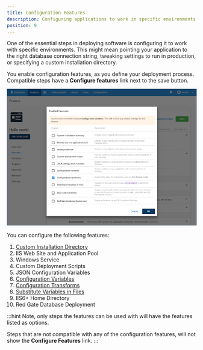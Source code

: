 ```yaml
---
title: Configuration Features
description: Configuring applications to work in specific environments is an essential part of deploying applications with Octopus Deploy and this can include updating database connection strings and app settings.
position: 9
---
```


One of the essential steps in deploying software is configuring it to work with specific environments. This might mean pointing your application to the right database connection string, tweaking settings to run in production, or specifying a custom installation directory.

You enable configuration features, as you define your deployment process. Compatible steps have a **Configure features** link next to the save button.

![Configuration Transforms screenshot](configuration-transforms.png)

You can configure the following features:

1. [Custom Installation Directory](/docs/deployment-process/configuration-features/custom-installation-directory.md)
1. IIS Web Site and Application Pool
1. Windows Service
1. Custom Deployment Scripts
1. JSON Configuration Variables
1. [Configuration Variables](deployment-process/configuration-files/configuration-variables.md)
1. [Configuration Transforms](/docs/deployment-process/configuration-features/configuration-transforms.md)
1. [Substitute Variables in Files](/docs/deployment-process/configuration-features/substitute-variables-in-files.md)
1. IIS6+ Home Directory
1. Red Gate Database Deployment

:::hint
Note, only steps the features can be used with will have the features listed as options.

Steps that are not compatible with any of the configuration features, will not show the **Configure Features** link.
:::
